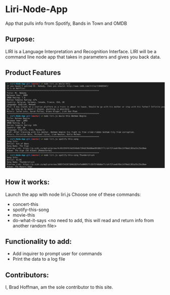 # Liri-Node-App
App that pulls info from Spotify, Bands in Town and OMDB

## Purpose:
LIRI is a Language Interpretation and Recognition Interface. LIRI will be a command line node app that takes in parameters and gives you back data.

## Product Features
![Liri Screen Shot](./assets/images/liri_screen_shot_1.png)

## How it works:
Launch the app with node liri.js
Choose one of these commands: 
* concert-this <add your favorite band>
* spotify-this-song <add your favorite song>
* movie-this <add your favorite movie>
* do-what-it-says <no need to add, this will read and return info from another random file>

## Functionality to add:
* Add inquirer to prompt user for commands
* Print the data to a log file

## Contributors:
I, Brad Hoffman, am the sole contributor to this site.